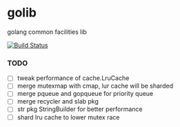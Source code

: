 golib
=====

golang common facilities lib

[![Build Status](https://travis-ci.org/funkygao/golib.png?branch=master)](https://travis-ci.org/funkygao/golib)

### TODO

* [ ] tweak performance of cache.LruCache
* [ ] merge mutexmap with cmap, lur cache will be sharded
* [ ] merge pqueue and gopqueue for priority queue
* [ ] merge recycler and slab pkg
* [ ] str pkg StringBuilder for better performance
* [ ] shard lru cache to lower mutex race

